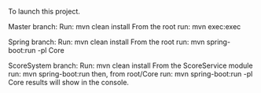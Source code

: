 To launch this project.

Master branch:
Run: mvn clean install
From the root run: mvn exec:exec

Spring branch:
Run: mvn clean install
From the root run: mvn spring-boot:run -pl Core

ScoreSystem branch:
Run: mvn clean install
From the ScoreService module run: mvn spring-boot:run 
then, from root/Core run: mvn spring-boot:run -pl Core 
results will show in the console.
